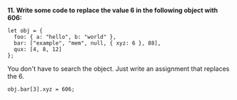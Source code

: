 **11. Write some code to replace the value 6 in the following object with 606:**

```
let obj = {
  foo: { a: "hello", b: "world" },
  bar: ["example", "mem", null, { xyz: 6 }, 88],
  qux: [4, 8, 12]
};
```

You don't have to search the object. Just write an assignment that replaces the 6.

```
obj.bar[3].xyz = 606;
```
